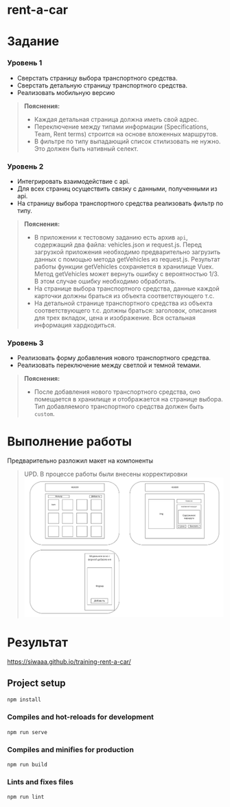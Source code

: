 # rent-a-car
# Задание


### Уровень 1
+ Сверстать страницу выбора транспортного средства.
+ Сверстать детальную страницу транспортного средства.
+ Реализовать мобильную версию

>**Пояснения:**
>
>- Каждая детальная страница должна иметь свой адрес.
>- Переключение между типами информации (Specifications, Team, Rent terms) строится на основе вложенных маршрутов.
>- В фильтре по типу выпадающий список стилизовать не нужно. Это должен быть нативный селект.

### Уровень 2
+ Интегрировать взаимодействие с api. 
+ Для всех страниц осуществить связку с данными, полученными из api.
+ На страницу выбора транспортного средства реализовать фильтр по типу.

>**Пояснения:**
>
>- В приложении к тестовому заданию есть архив `api`, содержащий два файла: vehicles.json и request.js. Перед загрузкой приложения необходимо предварительно загрузить данных с помощью метода getVehicles из request.js. Результат работы функции getVehicles сохраняется в хранилище Vuex. Метод getVehicles может вернуть ошибку с вероятностью 1/3. В этом случае ошибку необходимо обработать.
>- На странице выбора транспортного средства, данные каждой карточки должны браться из объекта соответствующего т.с.
>- На детальной странице транспортного средства из объекта соответствующего т.с. должны браться: заголовок, описания для трех вкладок, цена и изображение. Вся остальная информация хардкодиться.

### Уровень 3
+ Реализовать форму добавления нового транспортного средства.
+ Реализовать переключение между светлой и темной темами.

>**Пояснения:**
>
>- После добавления нового транспортного средства, оно помещается в хранилище и отображается на странице выбора. Тип добавляемого транспортного средства должен быть `custom`.


# Выполнение работы

Предварительно разложил макет на компоненты
>UPD. В процессе работы были внесены корректировки
![alt text](shem.png)

# Результат
https://siwaaa.github.io/training-rent-a-car/

## Project setup
```
npm install
```

### Compiles and hot-reloads for development
```
npm run serve
```

### Compiles and minifies for production
```
npm run build
```

### Lints and fixes files
```
npm run lint
```
